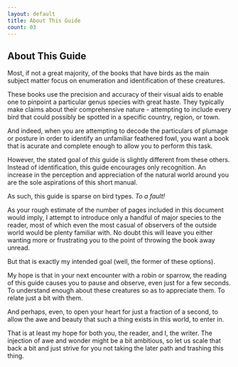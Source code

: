 ```yaml
---
layout: default
title: About This Guide
count: 03
---
```


## About This Guide


Most, if not a great majority, of the books that have birds as the main subject matter focus on enumeration and identification of these creatures.

These books use the precision and accuracy of their visual aids to enable one to pinpoint a particular genus species with great haste. They typically make claims about their comprehensive nature - attempting to include every bird that could possibly be spotted in a specific country, region, or town.

And indeed, when you are attempting to decode the particulars of plumage or posture in order to identify an unfamiliar feathered fowl, you want a book that is acurate and complete enough to allow you to perform this task.

However, the stated goal of _this_ guide is slightly different from these others. Instead of identification, this guide encourages only recognition. An increase in the perception and appreciation of the natural world around you are the sole aspirations of this short manual. 

As such, this guide is sparse on bird types. _To a fault!_ 

As your rough estimate of the number of pages included in this document would imply, I attempt to introduce only a handful of major species to the reader, most of which even the most casual of observers of the outside world would be plenty familiar with. No doubt this will leave you either wanting more or frustrating you to the point of throwing the book away unread. 

But that is exactly my intended goal (well, the former of these options).

My hope is that in your next encounter with a robin or sparrow, the reading of this guide causes you to pause and observe, even just for a few seconds. To understand enough about these creatures so as to appreciate them. To relate just a bit with them. 

And perhaps, even, to open your heart for just a fraction of a second, to allow the awe and beauty that such a thing exists in this world, to enter in.

That is at least my hope for both you, the reader, and I, the writer. The injection of awe and wonder might be a bit ambitious, so let us scale that back a bit and just strive for you not taking the later path and trashing this thing.

